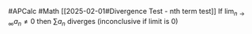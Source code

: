 #APCalc 
#Math
[[2025-02-01#Divergence Test - nth term test]]
If $\lim_{n\rightarrow\infty}a_n\neq0$ then $\sum a_n$ diverges (inconclusive if limit is 0)